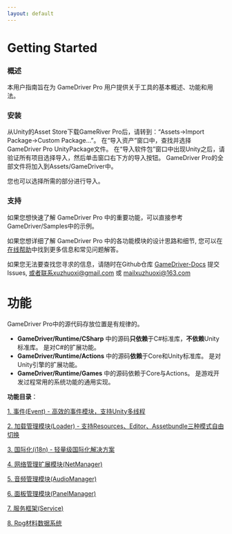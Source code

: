 ```yaml
---
layout: default
---
```

# Getting Started

### 概述
本用户指南旨在为 GameDriver Pro 用户提供关于工具的基本概述、功能和用法。

### 安装
从Unity的Asset Store下载GameRiver Pro后，请转到：“Assets->Import Package->Custom Package...”。 在“导入资产”窗口中，查找并选择GameDriver Pro UnityPackage文件。 在“导入软件包”窗口中出现Unity之后，请验证所有项目选择导入，然后单击窗口右下方的导入按钮。 GameDriver Pro的全部文件将加入到Assets/GameDriver中。

您也可以选择所需的部分进行导入。

### 支持
如果您想快速了解 GameDriver Pro 中的重要功能，可以直接参考GameDriver/Samples中的示例。

如果您想详细了解 GameDriver Pro 中的各功能模块的设计思路和细节, 您可以在[在线帮助](http://www.xuzhuoxi.com/GameDriver-Docs/)中找到更多信息和常见问题解答。  

如果您无法要查找您寻求的信息，请随时在Github仓库 [GameDriver-Docs](https://github.com/xuzhuoxi/GameDriver-Docs) 提交Issues, 或者联系xuzhuoxi@gmail.com 或 mailxuzhuoxi@163.com

# 功能
GameDriver Pro中的源代码存放位置是有规律的。
+ **GameDriver/Runtime/CSharp** 中的源码**只依赖**于C#标准库，**不依赖**Unity标准库。 是对C#的扩展功能。
+ **GameDriver/Runtime/Actions** 中的源码**依赖**于Core和Unity标准库。 是对Unity引擎的扩展功能。
+ **GameDriver/Runtime/Games** 中的源码依赖于Core与Actions。 是游戏开发过程常用的系统功能的通用实现。

**功能目录**：

[1. 事件(Event) - 高效的事件模块，支持Unity多线程](Manual-1.Event_cn.html)

[2. 加载管理模块(Loader) - 支持Resources、Editor、Assetbundle三种模式自由切换](Manual-2.Loader_cn.html)

[3. 国际化(i18n) - 轻量级国际化解决方案](Manual-3.i18n_cn.html)

[4. 网络管理扩展模块(NetManager)](Manual-4.Net_cn.html)

[5. 音频管理模块(AudioManager) ](Manual-5.Audio_cn.html)

[6. 面板管理模块(PanelManager)](Manual-6.Panel_cn.html)

[7. 服务框架(Service)](Manual-7.Service_cn.html)

[8. Rpg材料数据系统](Manual-8.RpgMaterial_cn.html)
